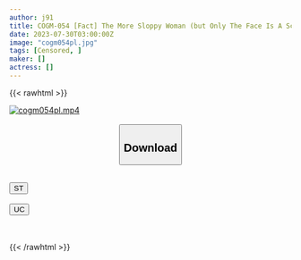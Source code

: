 ```yaml
---
author: j91
title: COGM-054 [Fact] The More Sloppy Woman (but Only The Face Is A Scholarship Student), The Masturbation Is Very Sloppy.
date: 2023-07-30T03:00:00Z
image: "cogm054pl.jpg"
tags: [Censored, ]
maker: []
actress: []
---
```



{{< rawhtml >}}

<div class="video" data-videoid="KZ7P1dVk7vF0MdA">
    <a href="javascript:;">
        <img src="https://my.j91.asia/posts/cogm054pl/cogm054pl.jpg" width="WIDTH" height="HEIGHT" alt="cogm054pl.mp4" loading="lazy">
    </a>
</div>

<script type="text/javascript" src="https://j91.asia/asset/on-demand-st.js"></script>

<br>
  <link rel="stylesheet" href="https://j91.asia/asset/bs5.css">
  
  <center>
  <button class="btn btn-primary" type="button" data-bs-toggle="collapse" data-bs-target=".multi-collapse" aria-expanded="false" aria-controls="multiCollapseExample1 multiCollapseExample2"><h2>Download</h2></button></center>
</p>
<div class="row">
  <div class="col">
    <div class="collapse multi-collapse" id="multiCollapseExample1">
      <div class="card card-body">
	      	      <br>
<div class="buttons">  
<a href="https://streamtape.to/v/KZ7P1dVk7vF0MdA"><button class="btn-hover color-3"><i class="fa fa-download"></i> ST</button></a></div>
    </div>
  </div>
</div>
  <div class="col">
    <div class="collapse multi-collapse" id="multiCollapseExample2">
      <div class="card card-body">
	      <br>
<div class="buttons">
    <a href="https://userscloud.com/t776hgqdet1p"><button class="btn-hover color-9"><i class="fa fa-download"></i> UC</button></a></div>
<br><br>
      </div>
    </div>
  </div>
</div>

{{< /rawhtml >}}